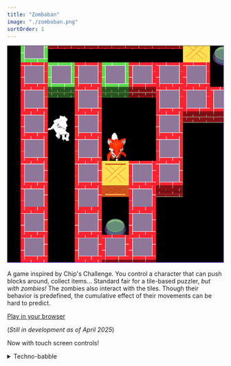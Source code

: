 ```yaml
---
title: "Zomboban"
image: "./zomboban.png"
sortOrder: 1
---
```


![Zomboban](./zomboban.png)

A game inspired by Chip's Challenge. You control a character that can push blocks around, collect items... Standard fair for a tile-based puzzler, _but with zombies!_ The zombies also interact with the tiles. Though their behavior is predefined, the cumulative effect of their movements can be hard to predict.

<a href="http://24.144.94.185" class="Button h1">Play in your browser</a>

(_Still in development as of April 2025_)

Now with touch screen controls!

<details>
<summary>Techno-babble</summary>
Written in TypeScript using THREE.js for rendering, Blender for 3D assets. A simple Node.js Express backend facilitates the level editor.

Though the gameplay is 2D, I've implemented it in 3D because I have aspirations to make the gameplay 3D.

At the core is a reactive state manager/ECS that I (unfortunately) wrote from scratch. I didn't think it would get so complicated! It does integrate nicely with the editor backend, though.

More justifiably, I also devised a non-blocking spatially-addressed message passing system to allow entities (e.g. the player and a block) to communicate with each other without being tightly coupled.

</details>

